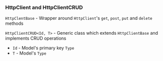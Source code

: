 ### HttpClient and HttpClientCRUD ##

`HttpClentBase` - Wrapper around `HttpClient`'s `get`, `post`, `put` and `delete` methods

`HttpClientCRUD<Id, T>` - Generic class which extends `HttpClientBase` and implements CRUD operations
  * `Id` - Model's primary key `Type`
  * `T` - Model's `Type`
